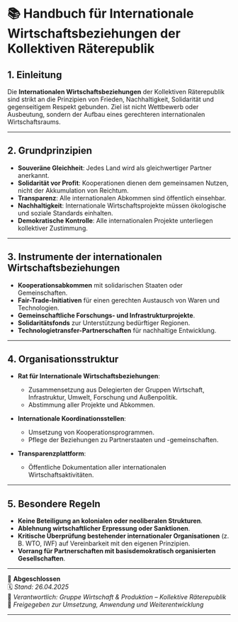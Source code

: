 <!--
Autor: Fabio Weidner
Version: 1.0
Sektion: Wirtschaft & Produktion
Veröffentlichung: April 2025
-->

# 📚 Handbuch für Internationale Wirtschaftsbeziehungen der Kollektiven Räterepublik

## 1. Einleitung

Die **Internationalen Wirtschaftsbeziehungen** der Kollektiven Räterepublik sind strikt an die Prinzipien von Frieden, Nachhaltigkeit, Solidarität und gegenseitigem Respekt gebunden. Ziel ist nicht Wettbewerb oder Ausbeutung, sondern der Aufbau eines gerechteren internationalen Wirtschaftsraums.

---

## 2. Grundprinzipien

- **Souveräne Gleichheit**: Jedes Land wird als gleichwertiger Partner anerkannt.
- **Solidarität vor Profit**: Kooperationen dienen dem gemeinsamen Nutzen, nicht der Akkumulation von Reichtum.
- **Transparenz**: Alle internationalen Abkommen sind öffentlich einsehbar.
- **Nachhaltigkeit**: Internationale Wirtschaftsprojekte müssen ökologische und soziale Standards einhalten.
- **Demokratische Kontrolle**: Alle internationalen Projekte unterliegen kollektiver Zustimmung.

---

## 3. Instrumente der internationalen Wirtschaftsbeziehungen

- **Kooperationsabkommen** mit solidarischen Staaten oder Gemeinschaften.
- **Fair-Trade-Initiativen** für einen gerechten Austausch von Waren und Technologien.
- **Gemeinschaftliche Forschungs- und Infrastrukturprojekte**.
- **Solidaritätsfonds** zur Unterstützung bedürftiger Regionen.
- **Technologietransfer-Partnerschaften** für nachhaltige Entwicklung.

---

## 4. Organisationsstruktur

- **Rat für Internationale Wirtschaftsbeziehungen**:
  - Zusammensetzung aus Delegierten der Gruppen Wirtschaft, Infrastruktur, Umwelt, Forschung und Außenpolitik.
  - Abstimmung aller Projekte und Abkommen.

- **Internationale Koordinationsstellen**:
  - Umsetzung von Kooperationsprogrammen.
  - Pflege der Beziehungen zu Partnerstaaten und -gemeinschaften.

- **Transparenzplattform**:
  - Öffentliche Dokumentation aller internationalen Wirtschaftsaktivitäten.

---

## 5. Besondere Regeln

- **Keine Beteiligung an kolonialen oder neoliberalen Strukturen**.
- **Ablehnung wirtschaftlicher Erpressung oder Sanktionen**.
- **Kritische Überprüfung bestehender internationaler Organisationen** (z. B. WTO, IWF) auf Vereinbarkeit mit den eigenen Prinzipien.
- **Vorrang für Partnerschaften mit basisdemokratisch organisierten Gesellschaften**.

---

🔢 **Abgeschlossen**  
🗓️ *Stand: 26.04.2025*  
🏩 *Verantwortlich: Gruppe Wirtschaft & Produktion – Kollektive Räterepublik*  
🔐 *Freigegeben zur Umsetzung, Anwendung und Weiterentwicklung*

---
